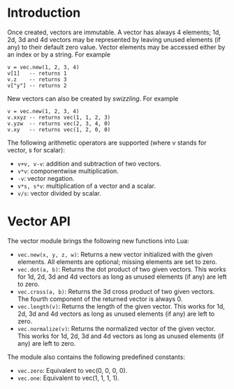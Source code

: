 # Introduction #

Once created, vectors are immutable. A vector has always 4 elements; 1d, 2d, 3d and 4d vectors may be represented by leaving unused elements (if any) to their default zero value. Vector elements may be accessed either by an index or by a string. For example
```
v = vec.new(1, 2, 3, 4)
v[1]   -- returns 1
v.z    -- returns 3
v["y"] -- returns 2
```

New vectors can also be created by _swizzling_. For example
```
v = vec.new(1, 2, 3, 4)
v.xxyz -- returns vec(1, 1, 2, 3)
v.yzw  -- returns vec(2, 3, 4, 0)
v.xy   -- returns vec(1, 2, 0, 0)
```

The following arithmetic operators are supported (where v stands for vector, s for scalar):
  * `v+v, v-v`: addition and subtraction of two vectors.
  * `v*v`: componentwise multiplication.
  * `-v`: vector negation.
  * `v*s, s*v`: multiplication of a vector and a scalar.
  * `v/s`: vector divided by scalar.

# Vector API #

The vector module brings the following new functions into Lua:

  * `vec.new(x, y, z, w)`: Returns a new vector initialized with the given elements. All elements are optional; missing elements are set to zero.
  * `vec.dot(a, b)`: Returns the dot product of two given vectors. This works for 1d, 2d, 3d and 4d vectors as long as unused elements (if any) are left to zero.
  * `vec.cross(a, b)`: Returns the 3d cross product of two given vectors. The fourth component of the returned vector is always 0.
  * `vec.length(v)`: Returns the length of the given vector. This works for 1d, 2d, 3d and 4d vectors as long as unused elements (if any) are left to zero.
  * `vec.normalize(v)`: Returns the normalized vector of the given vector. This works for 1d, 2d, 3d and 4d vectors as long as unused elements (if any) are left to zero.

The module also contains the following predefined constants:

  * `vec.zero`: Equivalent to vec(0, 0, 0, 0).
  * `vec.one`: Equivalent to vec(1, 1, 1, 1).